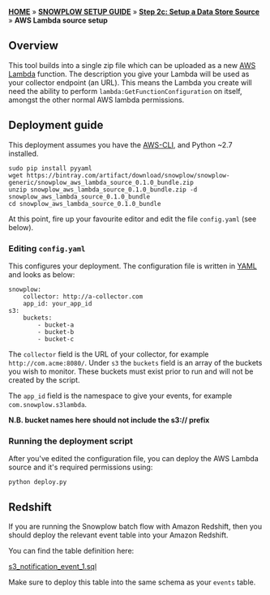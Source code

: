 [**HOME**](Home) » [**SNOWPLOW SETUP GUIDE**](Setting-up-Snowplow) » [**Step 2c: Setup a Data Store Source**](Setting-up-a-Data-Store-Source) » **AWS Lambda source setup**

## Overview

This tool builds into a single zip file which can be uploaded as a new [AWS Lambda](http://docs.aws.amazon.com/lambda/latest/dg/welcome.html) function. The description you give your Lambda will be used as your collector endpoint (an URL). This means the Lambda you create will need the ability to perform `lambda:GetFunctionConfiguration` on itself, amongst the other normal AWS lambda permissions.

## Deployment guide

This deployment assumes you have the [AWS-CLI](http://docs.aws.amazon.com/cli/latest/userguide/installing.html), and Python ~2.7 installed.

```{bash}
sudo pip install pyyaml
wget https://bintray.com/artifact/download/snowplow/snowplow-generic/snowplow_aws_lambda_source_0.1.0_bundle.zip
unzip snowplow_aws_lambda_source_0.1.0_bundle.zip -d snowplow_aws_lambda_source_0.1.0_bundle
cd snowplow_aws_lambda_source_0.1.0_bundle
```

At this point, fire up your favourite editor and edit the file `config.yaml` (see below).

### Editing `config.yaml`

This configures your deployment. The configuration file is written in [YAML](http://www.yaml.org/spec/1.2/spec.html) and looks as below:

```{yaml}
snowplow:
    collector: http://a-collector.com
    app_id: your_app_id
s3:
    buckets:
        - bucket-a
        - bucket-b
        - bucket-c
```

The `collector` field is the URL of your collector, for example `http://com.acme:8080/`. Under `s3` the `buckets` field is an array of the buckets you wish to monitor.
These buckets must exist prior to run and will not be created by the script.

The `app_id` field is the namespace to give your events, for example `com.snowplow.s3lambda`.

**N.B. bucket names here should not include the s3:// prefix**

### Running the deployment script

After you've edited the configuration file, you can deploy the AWS Lambda source and it's required permissions using:

```{bash}
python deploy.py
```

## Redshift

If you are running the Snowplow batch flow with Amazon Redshift, then you should deploy the relevant event table into your Amazon Redshift.

You can find the table definition here:

[s3_notification_event_1.sql](https://github.com/snowplow/iglu-central/blob/master/sql/com.amazon.aws.lambda/s3_notification_event_1.sql)

Make sure to deploy this table into the same schema as your `events` table.
